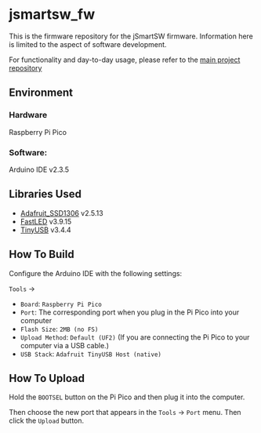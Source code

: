 # jsmartsw_fw

This is the firmware repository for the jSmartSW firmware. Information here is limited to the aspect of software development.

For functionality and day-to-day usage, please refer to the [main project repository](https://github.com/jeffqchen/jSmartSW)

## Environment

### Hardware
Raspberry Pi Pico

### Software:
Arduino IDE v2.3.5

## Libraries Used

- [Adafruit_SSD1306](https://github.com/adafruit/Adafruit_SSD1306) v2.5.13
- [FastLED](https://github.com/FastLED/FastLED) v3.9.15
- [TinyUSB](https://github.com/hathach/tinyusb) v3.4.4

## How To Build

Configure the Arduino IDE with the following settings:

`Tools` ->
- `Board`: `Raspberry Pi Pico`
- `Port`: The corresponding port when you plug in the Pi Pico into your computer
- `Flash Size`: `2MB (no FS)`
- `Upload Method`: `Default (UF2)` (If you are connecting the Pi Pico to your computer via a USB cable.)
- `USB Stack`: `Adafruit TinyUSB Host (native)`

## How To Upload

Hold the `BOOTSEL` button on the Pi Pico and then plug it into the computer.

Then choose the new port that appears in the `Tools` -> `Port` menu. Then click the `Upload` button.
